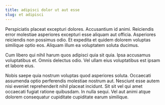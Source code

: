 ```yaml
---
title: adipisci dolor ut aut esse
slug: et adipisci
---
```


Perspiciatis placeat excepturi dolores. Accusantium id animi. Reiciendis error molestiae asperiores excepturi esse aliquam aut officia. Asperiores reiciendis non possimus odio. Et expedita et quidem dolorem voluptas similique optio eos. Aliquam illum ea voluptatem soluta ducimus.

Cum libero qui nihil harum quos adipisci quia sit quia. Ipsa accusamus voluptatibus et. Omnis delectus odio. Vel ullam eius voluptatibus est ipsam et labore eius.

Nobis saepe quia nostrum voluptas quod asperiores soluta. Occaecati assumenda optio perferendis molestiae nostrum aut. Nesciunt esse autem nisi eveniet reprehenderit nihil placeat incidunt. Sit sit vel qui amet occaecati fugiat ratione quibusdam. In nulla sequi. Vel aut animi atque dolorem consequatur cupiditate cupiditate earum similique.
